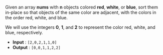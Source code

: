 Given an array **nums** with **n** objects colored **red**, **white**, or **blue**, sort them in-place so that objects of the same color are adjacent, with the colors in the order red, white, and blue.

We will use the integers **0**, **1**, and **2** to represent the color red, white, and blue, respectively.

- **Input** : `[2,0,2,1,1,0]`
- **Output** :  `[0,0,1,1,2,2]`